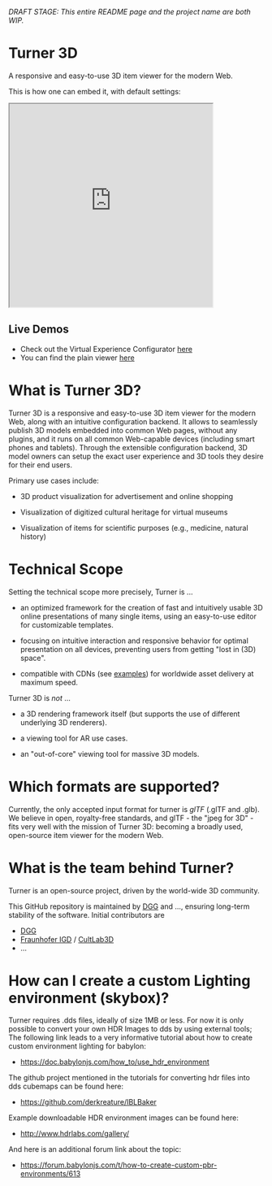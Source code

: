 *DRAFT STAGE: This entire README page and the project name are both WIP.*


# Turner 3D
A responsive and easy-to-use 3D item viewer for the modern Web.

This is how one can embed it, with default settings:
<div>
  <iframe width="400" height="400" src="https://dgg3d.github.io/turner/viewer/"></iframe>
</div>

## Live Demos
* Check out the Virtual Experience Configurator [here](https://dgg3d.github.io/turner/configurator/)
* You can find the plain viewer [here](https://dgg3d.github.io/turner/viewer/)


# What is Turner 3D?

Turner 3D is a responsive and easy-to-use 3D item viewer for the modern Web, along with an intuitive configuration backend. It allows to seamlessly publish 3D models embedded into common Web pages, without any plugins, and it runs on all common Web-capable devices (including smart phones and tablets). Through the extensible configuration backend, 3D model owners can setup the exact user experience and 3D tools they desire for their end users.

Primary use cases include:

* 3D product visualization for advertisement and online shopping

* Visualization of digitized cultural heritage for virtual museums

* Visualization of items for scientific purposes (e.g., medicine, natural history)


# Technical Scope

Setting the technical scope more precisely, Turner is ...

* an optimized framework for the creation of fast and intuitively usable 3D online presentations of many single items, using an easy-to-use editor for customizable templates.

* focusing on intuitive interaction and responsive behavior for optimal presentation on all devices, preventing users from getting "lost in (3D) space".

* compatible with CDNs (see [examples](...)) for worldwide asset delivery at maximum speed.


Turner 3D is *not* ...

* a 3D rendering framework itself (but supports the use of different underlying 3D renderers).

* a viewing tool for AR use cases.

* an "out-of-core" viewing tool for massive 3D models.


# Which formats are supported?

Currently, the only accepted input format for turner is *glTF* (.glTF and .glb).
We believe in open, royalty-free standards, and glTF - the "jpeg for 3D" - fits very well with the mission of Turner 3D: becoming a broadly used, open-source item viewer for the modern Web.


# What is the team behind Turner?

Turner is an open-source project, driven by the world-wide 3D community.

This GitHub repository is maintained by [DGG](https://github.com/DGG3D) and ..., ensuring long-term stability of the software. Initial contributors are
* [DGG](https://darmstadt-graphics.com/)
* [Fraunhofer IGD](https://www.igd.fraunhofer.de/en) / [CultLab3D](https://www.cultlab3d.de/)
* ...


# How can I create a custom Lighting environment (skybox)?

Turner requires .dds files, ideally of size 1MB or less. For now it is only possible to convert your own HDR Images to dds by using external tools; The following link leads to a very informative tutorial about how to create custom environment lighting for babylon:

* https://doc.babylonjs.com/how_to/use_hdr_environment

The github project mentioned in the tutorials for converting hdr files into dds cubemaps can be found here:

* https://github.com/derkreature/IBLBaker

Example downloadable HDR environment images can be found here:

* http://www.hdrlabs.com/gallery/

And here is an additional forum link about the topic:
* https://forum.babylonjs.com/t/how-to-create-custom-pbr-environments/613


